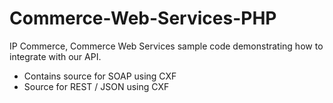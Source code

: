 Commerce-Web-Services-PHP
=========================

IP Commerce, Commerce Web Services sample code demonstrating how to integrate with our API.
- Contains source for SOAP using CXF
- Source for REST / JSON using CXF